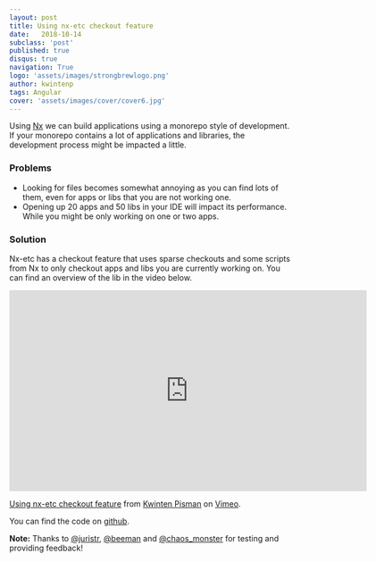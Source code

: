 ```yaml
---
layout: post
title: Using nx-etc checkout feature
date:   2018-10-14
subclass: 'post'
published: true
disqus: true
navigation: True
logo: 'assets/images/strongbrewlogo.png'
author: kwintenp
tags: Angular
cover: 'assets/images/cover/cover6.jpg'
---
```


Using [Nx](https://nrwl.io/nx) we can build applications using a monorepo style of development. If your monorepo contains a lot of applications and libraries, the development process might be impacted a little.

### Problems

* Looking for files becomes somewhat annoying as you can find lots of them, even for apps or libs that you are not working one.
* Opening up 20 apps and 50 libs in your IDE will impact its performance. While you might be only working on one or two apps.

### Solution

Nx-etc has a checkout feature that uses sparse checkouts and some scripts from Nx to only checkout apps and libs you are currently working on.
You can find an overview of the lib in the video below.

<iframe src="https://player.vimeo.com/video/295018577" width="640" height="360" frameborder="0" webkitallowfullscreen mozallowfullscreen allowfullscreen></iframe>
<p><a href="https://vimeo.com/295018577">Using nx-etc checkout feature</a> from <a href="https://vimeo.com/user79085465">Kwinten Pisman</a> on <a href="https://vimeo.com">Vimeo</a>.</p>

You can find the code on [github](https://github.com/KwintenP/nx-etc).

**Note:** Thanks to [@juristr](https://twitter.com/juristr), [@beeman](https://twitter.com/beeman_nl) and [@chaos_monster](https://twitter.com/chaos_monster) for testing and providing feedback!
